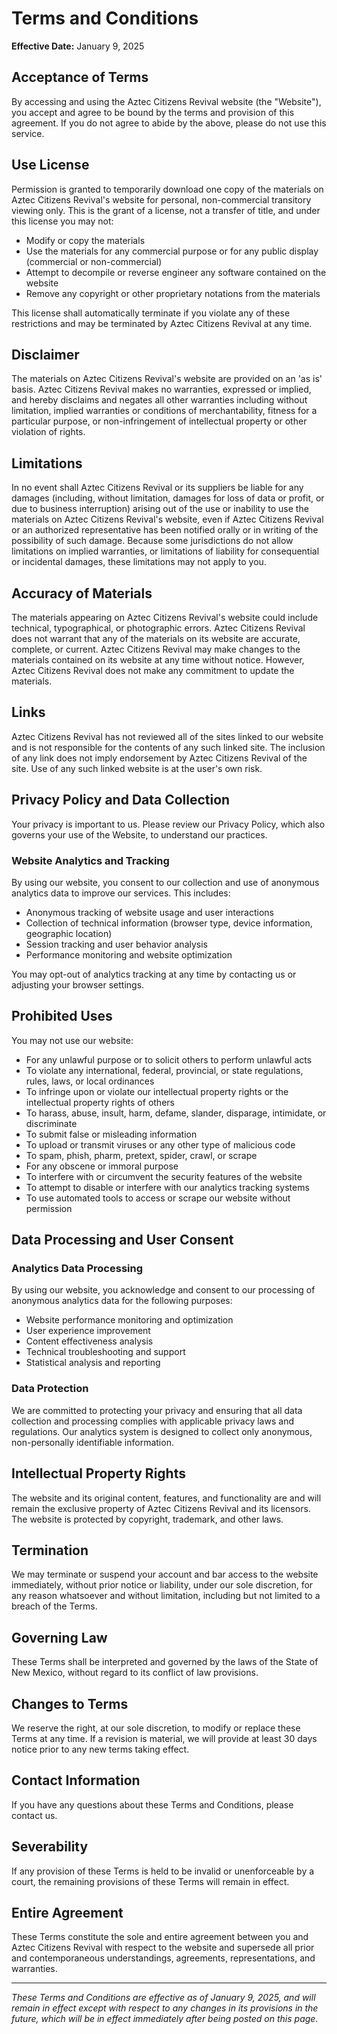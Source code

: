 # Terms and Conditions

**Effective Date:** January 9, 2025

## Acceptance of Terms

By accessing and using the Aztec Citizens Revival website (the "Website"), you accept and agree to be bound by the terms and provision of this agreement. If you do not agree to abide by the above, please do not use this service.

## Use License

Permission is granted to temporarily download one copy of the materials on Aztec Citizens Revival's website for personal, non-commercial transitory viewing only. This is the grant of a license, not a transfer of title, and under this license you may not:

- Modify or copy the materials
- Use the materials for any commercial purpose or for any public display (commercial or non-commercial)
- Attempt to decompile or reverse engineer any software contained on the website
- Remove any copyright or other proprietary notations from the materials

This license shall automatically terminate if you violate any of these restrictions and may be terminated by Aztec Citizens Revival at any time.

## Disclaimer

The materials on Aztec Citizens Revival's website are provided on an 'as is' basis. Aztec Citizens Revival makes no warranties, expressed or implied, and hereby disclaims and negates all other warranties including without limitation, implied warranties or conditions of merchantability, fitness for a particular purpose, or non-infringement of intellectual property or other violation of rights.

## Limitations

In no event shall Aztec Citizens Revival or its suppliers be liable for any damages (including, without limitation, damages for loss of data or profit, or due to business interruption) arising out of the use or inability to use the materials on Aztec Citizens Revival's website, even if Aztec Citizens Revival or an authorized representative has been notified orally or in writing of the possibility of such damage. Because some jurisdictions do not allow limitations on implied warranties, or limitations of liability for consequential or incidental damages, these limitations may not apply to you.

## Accuracy of Materials

The materials appearing on Aztec Citizens Revival's website could include technical, typographical, or photographic errors. Aztec Citizens Revival does not warrant that any of the materials on its website are accurate, complete, or current. Aztec Citizens Revival may make changes to the materials contained on its website at any time without notice. However, Aztec Citizens Revival does not make any commitment to update the materials.

## Links

Aztec Citizens Revival has not reviewed all of the sites linked to our website and is not responsible for the contents of any such linked site. The inclusion of any link does not imply endorsement by Aztec Citizens Revival of the site. Use of any such linked website is at the user's own risk.

## Privacy Policy and Data Collection

Your privacy is important to us. Please review our Privacy Policy, which also governs your use of the Website, to understand our practices.

### Website Analytics and Tracking
By using our website, you consent to our collection and use of anonymous analytics data to improve our services. This includes:
- Anonymous tracking of website usage and user interactions
- Collection of technical information (browser type, device information, geographic location)
- Session tracking and user behavior analysis
- Performance monitoring and website optimization

You may opt-out of analytics tracking at any time by contacting us or adjusting your browser settings.

## Prohibited Uses

You may not use our website:
- For any unlawful purpose or to solicit others to perform unlawful acts
- To violate any international, federal, provincial, or state regulations, rules, laws, or local ordinances
- To infringe upon or violate our intellectual property rights or the intellectual property rights of others
- To harass, abuse, insult, harm, defame, slander, disparage, intimidate, or discriminate
- To submit false or misleading information
- To upload or transmit viruses or any other type of malicious code
- To spam, phish, pharm, pretext, spider, crawl, or scrape
- For any obscene or immoral purpose
- To interfere with or circumvent the security features of the website
- To attempt to disable or interfere with our analytics tracking systems
- To use automated tools to access or scrape our website without permission

## Data Processing and User Consent

### Analytics Data Processing
By using our website, you acknowledge and consent to our processing of anonymous analytics data for the following purposes:
- Website performance monitoring and optimization
- User experience improvement
- Content effectiveness analysis
- Technical troubleshooting and support
- Statistical analysis and reporting

### Data Protection
We are committed to protecting your privacy and ensuring that all data collection and processing complies with applicable privacy laws and regulations. Our analytics system is designed to collect only anonymous, non-personally identifiable information.

## Intellectual Property Rights

The website and its original content, features, and functionality are and will remain the exclusive property of Aztec Citizens Revival and its licensors. The website is protected by copyright, trademark, and other laws.

## Termination

We may terminate or suspend your account and bar access to the website immediately, without prior notice or liability, under our sole discretion, for any reason whatsoever and without limitation, including but not limited to a breach of the Terms.

## Governing Law

These Terms shall be interpreted and governed by the laws of the State of New Mexico, without regard to its conflict of law provisions.

## Changes to Terms

We reserve the right, at our sole discretion, to modify or replace these Terms at any time. If a revision is material, we will provide at least 30 days notice prior to any new terms taking effect.

## Contact Information

If you have any questions about these Terms and Conditions, please contact us.

## Severability

If any provision of these Terms is held to be invalid or unenforceable by a court, the remaining provisions of these Terms will remain in effect.

## Entire Agreement

These Terms constitute the sole and entire agreement between you and Aztec Citizens Revival with respect to the website and supersede all prior and contemporaneous understandings, agreements, representations, and warranties.

---

*These Terms and Conditions are effective as of January 9, 2025, and will remain in effect except with respect to any changes in its provisions in the future, which will be in effect immediately after being posted on this page.*
